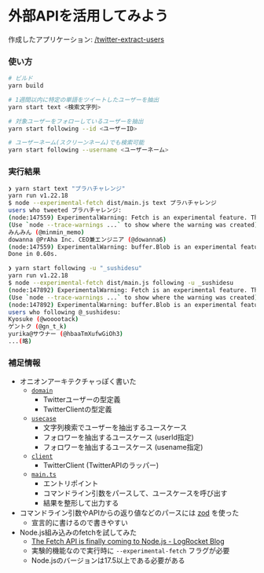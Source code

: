# 外部APIを活用してみよう

作成したアプリケーション: [/twitter-extract-users](./twitter-extract-users/)

### 使い方

```sh
# ビルド
yarn build

# 1週間以内に特定の単語をツイートしたユーザーを抽出
yarn start text <検索文字列>

# 対象ユーザーをフォローしているユーザーを抽出
yarn start following --id <ユーザーID>

# ユーザーネーム(スクリーンネーム)でも検索可能
yarn start following --username <ユーザーネーム>
```

### 実行結果

```sh
❯ yarn start text "プラハチャレンジ"                  
yarn run v1.22.18
$ node --experimental-fetch dist/main.js text プラハチャレンジ
users who tweeted プラハチャレンジ:
(node:147559) ExperimentalWarning: Fetch is an experimental feature. This feature could change at any time
(Use `node --trace-warnings ...` to show where the warning was created)
みんみん (@minmin_memo)
dowanna @PrAha Inc. CEO兼エンジニア (@dowanna6)
(node:147559) ExperimentalWarning: buffer.Blob is an experimental feature. This feature could change at any time
Done in 0.60s.
```

```sh
❯ yarn start following -u "_sushidesu"
yarn run v1.22.18
$ node --experimental-fetch dist/main.js following -u _sushidesu
(node:147892) ExperimentalWarning: Fetch is an experimental feature. This feature could change at any time
(Use `node --trace-warnings ...` to show where the warning was created)
(node:147892) ExperimentalWarning: buffer.Blob is an experimental feature. This feature could change at any time
users who following @_sushidesu:
Kyosuke (@wooootack)
ゲントク (@gn_t_k)
yurika@サウナー (@hbaaTmXufwGiOh3)
...(略)
```

### 補足情報

- オニオンアーキテクチャっぽく書いた
  - [`domain`](./twitter-extract-users/src/domain/)
    - Twitterユーザーの型定義
    - TwitterClientの型定義
  - [`usecase`](./twitter-extract-users/src/usecase/)
    - 文字列検索でユーザーを抽出するユースケース
    - フォロワーを抽出するユースケース (userId指定)
    - フォロワーを抽出するユースケース (usename指定)
  - [`client`](./twitter-extract-users/src/client/)
    - TwitterClient (TwitterAPIのラッパー)
  - [`main.ts`](./twitter-extract-users/src/main.ts)
    - エントリポイント
    - コマンドライン引数をパースして、ユースケースを呼び出す
    - 結果を整形して出力する
- コマンドライン引数やAPIからの返り値などのパースには [zod](https://github.com/colinhacks/zod) を使った
  - 宣言的に書けるので書きやすい
- Node.js組み込みのfetchを試してみた
  - [The Fetch API is finally coming to Node.js - LogRocket Blog](https://blog.logrocket.com/fetch-api-node-js/)
  - 実験的機能なので実行時に `--experimental-fetch` フラグが必要
  - Node.jsのバージョンは17.5以上である必要がある
